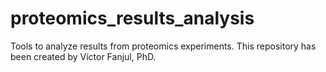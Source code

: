 # proteomics_results_analysis
Tools to analyze results from proteomics experiments. This repository has been created by Víctor Fanjul, PhD.
